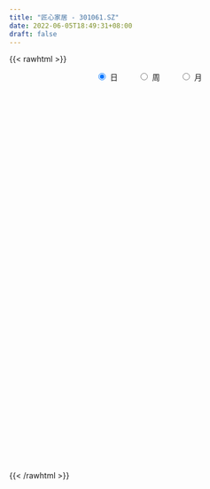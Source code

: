 ```yaml
---
title: "匠心家居 - 301061.SZ"
date: 2022-06-05T18:49:31+08:00
draft: false
---
```

{{< rawhtml >}}
    <div style="text-align: center">
        <label style="padding: 1rem;"><input style="margin-right: .5rem" type="radio" name="period" value="D" checked onclick="period_change(this)">日</label>
        <label style="padding: 1rem;"><input style="margin-right: .5rem" type="radio" name="period" value="W" onclick="period_change(this)">周</label>
        <label style="padding: 1rem;"><input style="margin-right: .5rem" type="radio" name="period" value="M" onclick="period_change(this)">月</label>
    </div>
    <div id="chart" style="height: 700px;"></div> 
    <script type="text/javascript">
        const D_v = [83190.07,54986.0,46340.92,29918.98,27332.27,23299.76,13104.03,21358.84,16552.33,10098.93,10688.22,5885.77,8257.93,4949.03,6642.57,9726.42,5597.47,5511.0,6745.97,4647.95,4051.47,26634.86,21974.74,15627.21,9322.0,21527.53,13560.86,8116.44,17970.65,17402.2,10033.39,9513.55,8629.4,11723.84,8227.0,6379.76,18461.42,24549.42,31757.01,48749.39,31526.24,14811.7,12737.34,10186.96,15625.81,9667.08,8794.0,7322.0,15639.01,7848.0,8503.0,16226.93,18400.31,11746.42,19510.52,18113.42,29003.75,21387.59,15051.71,8882.72,5993.0,6750.01,8631.0,5988.0,9829.29,9384.08,15783.4,15469.01,7905.27,9051.0,8998.84,7225.59,7692.08,4954.41,7574.44,9512.39,5193.59,6363.05,5284.12,3504.92,4360.88,4075.98,3292.98,3833.4,4856.0,7973.44,7335.0,3175.1,4142.0,1910.22,2765.96,3742.93,4453.0,2251.22,2970.86,2040.0,2844.96,10668.78,5399.0,4743.78,5547.76,3958.21,3673.41,4877.86,3784.65,7363.0,2694.83,2604.0,3425.0,2097.0,5351.71,6074.0,4622.12,5796.12,4263.71,3082.0,2876.0,3700.03,7563.0,7829.24,9426.0,5837.0,5949.1,25990.06,21412.0,9891.0,10282.0,6645.0,5816.81,10818.59,21828.92,16506.92,15266.91,9338.0,9389.0,7876.5,5925.81,16554.0,10390.26,5891.59,6793.66,6584.64,9395.49,12143.83,23616.33,34325.52,23861.4,24716.06,20572.88,20488.0,13624.01,12457.24,8616.46,6245.0,14843.88,14383.0,9673.35,13209.0,7790.65,5908.02,5630.65,6423.0,5648.0,15416.6,7198.89,7098.0,6531.21,5523.23,6693.76,11235.95,9738.93]
const D_histogram = [0.0,-0.4135384615,-0.9640983563,-1.2076358425,-1.5048709688,-1.8276002767,-1.8963364804,-1.7041373615,-1.6845176812,-1.6119887827,-1.6257644789,-1.4843519314,-1.1450393715,-0.8742775721,-0.5980564062,-0.2549490969,-0.057079006,0.0248385648,0.0233467095,0.0863867603,0.1308512355,0.5356534488,0.8286078527,0.9021099335,0.8742740162,1.0319150281,0.9690853782,0.9427379269,1.0801645111,1.0533902606,1.0018346721,0.9696274049,0.8118176945,0.5383091437,0.4517298383,0.4258346051,0.5762080343,0.824038068,1.1327602667,1.3070824074,1.2727287473,1.0745723755,0.9986662109,0.9104659896,0.8796498673,0.735716362,0.583549179,0.4341444683,0.0374049284,-0.2734758616,-0.4281061896,-0.4833781568,-0.2624149499,-0.2283806682,-0.1289785512,0.0173270065,0.1144840544,0.262273726,0.2420008001,0.1296641983,0.0156331618,-0.0086403565,-0.168092795,-0.2631320235,-0.1258688771,-0.0203049452,0.136484173,0.1656021627,0.1676776993,0.2403809519,0.324913415,0.3491470127,0.303526006,0.2068867449,0.0860555666,0.1368033839,0.1064121027,0.0890563437,-0.0821572052,-0.1638683573,-0.2913997168,-0.4607223836,-0.4791104995,-0.5629367038,-0.5761635576,-0.8086150208,-1.0680790628,-1.232711668,-1.3488020357,-1.3110736096,-1.2123001963,-1.0674689297,-0.9148832256,-0.7442054818,-0.5643335996,-0.4021581998,-0.3677877198,-0.5727541888,-0.650839012,-0.5882987811,-0.5652758987,-0.4424957997,-0.2817629073,-0.2556353151,-0.1251242627,-0.0557213092,0.0382394247,0.0813148101,0.127067074,0.1794672525,0.1537443656,0.0755862402,-0.0449140845,-0.203403431,-0.3590627433,-0.3539984403,-0.2782868124,-0.2394870167,-0.4142112372,-0.468881295,-0.3492808404,-0.1929331235,-0.0359872692,0.3946240446,0.5220998988,0.5104161042,0.507961729,0.4196420073,0.2926641461,0.389952583,0.5822510378,0.8137577877,1.0035183679,0.9640636584,0.9071712053,0.7649590388,0.7632437374,0.3488853503,0.2450101745,0.132581157,0.2360859966,0.3636708668,0.4733044788,0.4838122253,0.4305362602,0.4354581077,0.1156750842,-0.2609387201,-0.742180236,-0.7253747675,-0.6087817898,-0.4484082802,-0.3062696109,-0.1721024536,0.0563646287,0.322259339,0.4093158956,0.3545328877,0.2352475344,0.1674041656,0.0979643045,0.0724221462,0.093437061,-0.1295447992,-0.192893578,-0.2002901907,-0.2221887796,-0.1991920685,-0.1596563825,-0.0253091781,0.1212739032]
const D_fast = [0.0,-0.5169230769,-1.3085075608,-1.8539540076,-2.5274068761,-3.3070362531,-3.8498565769,-4.0836917984,-4.4852015384,-4.8156698356,-5.2358866516,-5.4655620868,-5.4125093699,-5.3603169635,-5.2336098991,-4.954239864,-4.7706395247,-4.6825123127,-4.6781674906,-4.5935307498,-4.5163534656,-3.9776378902,-3.4775315231,-3.178501959,-2.9877693721,-2.5721496033,-2.3927079086,-2.1833708781,-1.7759031662,-1.5393298515,-1.340426772,-1.130227188,-1.0850824748,-1.2240137396,-1.1976605854,-1.1170971673,-0.8226717296,-0.3688321789,0.2230800865,0.7241728291,1.0080013558,1.0784880778,1.252248466,1.391664742,1.5807610866,1.6207566718,1.6144767836,1.5736081899,1.1862198821,0.8069701267,0.5453132513,0.3691967449,0.5245562143,0.501495329,0.5686528082,0.7192901175,0.845068179,1.0584262821,1.0986535562,1.018733004,0.9086102579,0.8821766505,0.6807010133,0.5198787789,0.625674706,0.7261624016,0.917072563,0.9875910934,1.0315860548,1.1643845454,1.3301453622,1.4416657132,1.4719262079,1.4270086331,1.3276913464,1.4126400096,1.4088517542,1.4137600811,1.2220072309,1.0993289894,0.8989477007,0.614444438,0.4762786973,0.251718317,0.0944505738,-0.3401546446,-0.8666384523,-1.3394489745,-1.7927398511,-2.0827798274,-2.2870814632,-2.409117429,-2.4852525313,-2.500626158,-2.4618376757,-2.4002018258,-2.4577782758,-2.8059332919,-3.0467278682,-3.1312623326,-3.2495584248,-3.2374022757,-3.1471101102,-3.1848913467,-3.08566136,-3.0301887339,-2.9266681438,-2.8632640558,-2.7857450234,-2.6884780319,-2.6757648273,-2.7350263927,-2.8667552385,-3.0760954427,-3.3215204409,-3.4049557479,-3.3988158232,-3.4198877816,-3.6981648114,-3.870055193,-3.8377749484,-3.7296605124,-3.5817114755,-3.0524441505,-2.7944433216,-2.6785230901,-2.5539870331,-2.537396253,-2.5912080777,-2.396431495,-2.0585702807,-1.6236240839,-1.1829839118,-0.9814227066,-0.8115223584,-0.7624947652,-0.5733991322,-0.9005361818,-0.943158814,-1.0224425422,-0.8599162034,-0.6414136166,-0.4134538848,-0.281993082,-0.2276349821,-0.1138486076,-0.4047128601,-0.8465613444,-1.5133479193,-1.6778861427,-1.7134886124,-1.6652171729,-1.5996459064,-1.5085043624,-1.265946123,-0.9194865779,-0.7301010473,-0.6962508334,-0.756724303,-0.7827166305,-0.8276654155,-0.8351020371,-0.7907278571,-1.0460959171,-1.1576680904,-1.2151372508,-1.2925830346,-1.3193843406,-1.3197627503,-1.1917428404,-1.0148412833]
const D_slow = [0.0,-0.1033846154,-0.3444092045,-0.6463181651,-1.0225359073,-1.4794359765,-1.9535200966,-2.3795544369,-2.8006838572,-3.2036810529,-3.6101221726,-3.9812101555,-4.2674699984,-4.4860393914,-4.6355534929,-4.6992907671,-4.7135605187,-4.7073508775,-4.7015142001,-4.67991751,-4.6472047012,-4.513291339,-4.3061393758,-4.0806118924,-3.8620433884,-3.6040646314,-3.3617932868,-3.1261088051,-2.8560676773,-2.5927201121,-2.3422614441,-2.0998545929,-1.8969001693,-1.7623228833,-1.6493904237,-1.5429317725,-1.3988797639,-1.1928702469,-0.9096801802,-0.5829095784,-0.2647273915,0.0039157024,0.2535822551,0.4811987525,0.7011112193,0.8850403098,1.0309276045,1.1394637216,1.1488149537,1.0804459883,0.9734194409,0.8525749017,0.7869711642,0.7298759972,0.6976313594,0.701963111,0.7305841246,0.7961525561,0.8566527561,0.8890688057,0.8929770961,0.890817007,0.8487938083,0.7830108024,0.7515435831,0.7464673468,0.78058839,0.8219889307,0.8639083555,0.9240035935,1.0052319472,1.0925187004,1.1684002019,1.2201218882,1.2416357798,1.2758366258,1.3024396515,1.3247037374,1.3041644361,1.2631973468,1.1903474175,1.0751668216,0.9553891968,0.8146550208,0.6706141314,0.4684603762,0.2014406105,-0.1067373065,-0.4439378154,-0.7717062178,-1.0747812669,-1.3416484993,-1.5703693057,-1.7564206762,-1.8975040761,-1.998043626,-2.089990556,-2.2331791032,-2.3958888562,-2.5429635515,-2.6842825261,-2.794906476,-2.8653472029,-2.9292560316,-2.9605370973,-2.9744674246,-2.9649075685,-2.9445788659,-2.9128120974,-2.8679452843,-2.8295091929,-2.8106126329,-2.821841154,-2.8726920117,-2.9624576976,-3.0509573076,-3.1205290107,-3.1804007649,-3.2839535742,-3.401173898,-3.488494108,-3.5367273889,-3.5457242062,-3.4470681951,-3.3165432204,-3.1889391943,-3.0619487621,-2.9570382603,-2.8838722238,-2.786384078,-2.6408213185,-2.4373818716,-2.1865022796,-1.945486365,-1.7186935637,-1.527453804,-1.3366428696,-1.2494215321,-1.1881689885,-1.1550236992,-1.0960022,-1.0050844833,-0.8867583636,-0.7658053073,-0.6581712423,-0.5493067153,-0.5203879443,-0.5856226243,-0.7711676833,-0.9525113752,-1.1047068226,-1.2168088927,-1.2933762954,-1.3364019088,-1.3223107516,-1.2417459169,-1.139416943,-1.0507837211,-0.9919718375,-0.9501207961,-0.9256297199,-0.9075241834,-0.8841649181,-0.9165511179,-0.9647745124,-1.0148470601,-1.070394255,-1.1201922721,-1.1601063678,-1.1664336623,-1.1361151865]
const D_data = [['2021-09-13', 103.98, 86.15, 85.43, 103.99],['2021-09-14', 82.0, 79.67, 78.37, 82.3],['2021-09-15', 78.5, 74.75, 74.58, 78.5],['2021-09-16', 74.01, 75.5, 74.0, 76.5],['2021-09-17', 75.15, 72.15, 72.09, 75.29],['2021-09-22', 71.15, 68.63, 68.53, 71.15],['2021-09-23', 69.01, 69.01, 68.68, 69.55],['2021-09-24', 68.83, 70.86, 68.83, 74.32],['2021-09-27', 70.0, 67.54, 67.5, 70.66],['2021-09-28', 67.07, 66.7, 65.85, 67.71],['2021-09-29', 66.58, 63.99, 63.99, 66.59],['2021-09-30', 64.4, 64.49, 64.08, 65.25],['2021-10-08', 65.49, 66.63, 65.0, 66.87],['2021-10-11', 66.96, 65.99, 65.6, 66.99],['2021-10-12', 66.41, 66.3, 64.04, 66.41],['2021-10-13', 66.01, 67.81, 65.6, 67.91],['2021-10-14', 67.32, 66.66, 66.3, 67.73],['2021-10-15', 66.55, 65.28, 65.24, 67.25],['2021-10-18', 65.51, 63.8, 63.24, 65.56],['2021-10-19', 63.5, 64.15, 63.47, 64.24],['2021-10-20', 64.15, 63.63, 63.63, 64.26],['2021-10-21', 63.36, 68.98, 63.36, 70.21],['2021-10-22', 68.0, 69.39, 67.34, 70.88],['2021-10-25', 69.78, 67.73, 67.33, 69.9],['2021-10-26', 67.73, 66.73, 66.36, 68.3],['2021-10-27', 68.3, 69.64, 67.0, 69.91],['2021-10-28', 69.49, 67.44, 66.5, 69.5],['2021-10-29', 67.38, 67.96, 66.78, 68.66],['2021-11-01', 67.69, 70.7, 67.55, 71.49],['2021-11-02', 70.57, 69.41, 69.2, 71.97],['2021-11-03', 69.99, 69.36, 67.58, 70.0],['2021-11-04', 68.74, 69.85, 68.0, 70.06],['2021-11-05', 69.25, 68.19, 68.19, 70.15],['2021-11-08', 68.07, 65.85, 65.74, 68.34],['2021-11-09', 65.52, 67.37, 65.52, 67.86],['2021-11-10', 67.02, 67.95, 66.5, 68.68],['2021-11-11', 68.03, 70.69, 68.03, 72.49],['2021-11-12', 70.68, 73.37, 69.8, 73.6],['2021-11-15', 74.86, 76.28, 73.08, 78.0],['2021-11-16', 78.33, 76.78, 76.6, 81.85],['2021-11-17', 74.89, 75.52, 74.01, 78.58],['2021-11-18', 74.8, 73.76, 73.76, 76.52],['2021-11-19', 73.55, 75.4, 72.53, 75.93],['2021-11-22', 74.75, 75.62, 74.4, 76.1],['2021-11-23', 75.29, 76.82, 73.5, 77.5],['2021-11-24', 76.72, 75.69, 75.52, 77.48],['2021-11-25', 75.81, 75.45, 74.43, 76.4],['2021-11-26', 75.01, 75.23, 74.62, 76.19],['2021-11-29', 73.01, 71.0, 70.81, 74.39],['2021-11-30', 71.2, 70.22, 69.7, 72.58],['2021-12-01', 70.05, 70.78, 69.5, 70.9],['2021-12-02', 70.24, 71.22, 69.89, 72.62],['2021-12-03', 71.72, 74.95, 71.11, 75.3],['2021-12-06', 75.46, 73.21, 73.05, 75.58],['2021-12-07', 73.68, 74.35, 73.68, 77.6],['2021-12-08', 73.52, 75.66, 72.55, 76.1],['2021-12-09', 77.51, 75.86, 75.58, 79.5],['2021-12-10', 73.6, 77.42, 73.6, 77.8],['2021-12-13', 77.87, 75.98, 75.0, 78.0],['2021-12-14', 75.43, 74.74, 74.61, 75.6],['2021-12-15', 74.59, 74.29, 73.86, 75.06],['2021-12-16', 74.06, 75.17, 74.06, 75.5],['2021-12-17', 74.83, 73.03, 72.76, 75.16],['2021-12-20', 73.03, 73.09, 72.0, 74.4],['2021-12-21', 73.1, 76.07, 73.08, 76.25],['2021-12-22', 76.31, 76.38, 74.96, 76.78],['2021-12-23', 76.01, 77.89, 75.9, 80.0],['2021-12-24', 80.44, 77.03, 76.64, 81.4],['2021-12-27', 77.0, 77.03, 75.5, 77.52],['2021-12-28', 77.3, 78.41, 76.9, 79.5],['2021-12-29', 78.38, 79.35, 77.07, 79.55],['2021-12-30', 79.28, 79.31, 78.15, 79.83],['2021-12-31', 79.31, 78.8, 77.5, 79.31],['2022-01-04', 78.58, 78.15, 77.66, 78.86],['2022-01-05', 78.15, 77.55, 76.0, 79.53],['2022-01-06', 77.15, 79.78, 76.9, 80.82],['2022-01-07', 79.69, 79.1, 78.52, 80.59],['2022-01-10', 78.35, 79.4, 78.35, 80.38],['2022-01-11', 79.99, 77.15, 77.12, 79.99],['2022-01-12', 77.3, 77.67, 77.09, 78.18],['2022-01-13', 77.28, 76.52, 76.52, 78.31],['2022-01-14', 76.33, 75.05, 75.01, 76.75],['2022-01-17', 75.0, 76.2, 75.0, 77.25],['2022-01-18', 76.39, 74.81, 74.81, 76.54],['2022-01-19', 74.98, 75.08, 73.65, 75.87],['2022-01-20', 75.08, 71.19, 70.9, 75.78],['2022-01-21', 71.5, 68.81, 68.09, 71.5],['2022-01-24', 68.81, 67.93, 67.9, 69.4],['2022-01-25', 67.8, 66.7, 65.91, 67.88],['2022-01-26', 67.09, 67.26, 66.71, 67.5],['2022-01-27', 67.0, 67.25, 66.46, 67.66],['2022-01-28', 67.79, 67.4, 67.01, 68.5],['2022-02-07', 69.5, 67.3, 66.18, 69.5],['2022-02-08', 66.55, 67.5, 66.2, 67.62],['2022-02-09', 67.67, 67.78, 67.22, 67.87],['2022-02-10', 67.93, 67.82, 67.45, 68.07],['2022-02-11', 67.6, 66.15, 66.08, 67.62],['2022-02-14', 65.94, 62.0, 61.66, 66.2],['2022-02-15', 62.2, 62.0, 61.49, 62.38],['2022-02-16', 62.0, 62.87, 62.0, 63.8],['2022-02-17', 62.12, 61.77, 61.69, 63.18],['2022-02-18', 61.77, 62.62, 60.61, 62.62],['2022-02-21', 62.75, 63.17, 62.26, 63.2],['2022-02-22', 62.87, 61.36, 61.13, 62.87],['2022-02-23', 61.46, 62.52, 61.46, 62.59],['2022-02-24', 62.26, 61.8, 60.9, 63.85],['2022-02-25', 62.15, 62.12, 62.09, 62.8],['2022-02-28', 62.13, 61.48, 61.1, 62.95],['2022-03-01', 62.1, 61.42, 60.81, 62.1],['2022-03-02', 61.35, 61.48, 60.81, 61.68],['2022-03-03', 61.6, 60.3, 60.0, 61.74],['2022-03-04', 60.31, 59.05, 58.95, 60.48],['2022-03-07', 59.05, 57.59, 57.59, 59.06],['2022-03-08', 57.85, 55.85, 55.55, 57.91],['2022-03-09', 56.11, 54.39, 53.02, 56.46],['2022-03-10', 55.2, 55.28, 55.2, 56.35],['2022-03-11', 55.05, 55.69, 53.92, 55.9],['2022-03-14', 55.55, 54.88, 54.88, 56.26],['2022-03-15', 54.88, 51.11, 51.0, 54.98],['2022-03-16', 51.67, 51.16, 49.71, 52.12],['2022-03-17', 52.45, 52.7, 51.99, 53.9],['2022-03-18', 53.31, 53.19, 52.1, 53.5],['2022-03-21', 53.24, 53.45, 52.92, 54.3],['2022-03-22', 53.66, 58.12, 52.6, 61.5],['2022-03-23', 56.0, 55.72, 54.68, 57.88],['2022-03-24', 54.76, 54.24, 54.03, 55.56],['2022-03-25', 54.99, 54.28, 53.76, 56.36],['2022-03-28', 52.8, 52.9, 52.18, 53.58],['2022-03-29', 52.93, 51.7, 51.46, 53.11],['2022-03-30', 51.99, 54.3, 51.94, 54.78],['2022-03-31', 54.3, 56.28, 53.91, 58.99],['2022-04-01', 55.88, 58.12, 55.55, 58.98],['2022-04-06', 57.91, 59.14, 57.53, 59.99],['2022-04-07', 58.03, 57.17, 57.11, 59.48],['2022-04-08', 57.21, 57.18, 56.88, 58.77],['2022-04-11', 56.79, 56.01, 55.3, 57.48],['2022-04-12', 55.8, 57.79, 55.55, 57.85],['2022-04-13', 57.0, 51.75, 51.68, 57.01],['2022-04-14', 51.81, 54.3, 51.75, 54.75],['2022-04-15', 54.01, 53.59, 52.86, 54.28],['2022-04-18', 53.24, 56.26, 52.8, 56.4],['2022-04-19', 55.62, 57.28, 55.6, 57.4],['2022-04-20', 57.28, 57.9, 56.7, 58.57],['2022-04-21', 57.5, 57.25, 55.88, 59.19],['2022-04-22', 55.14, 56.6, 50.5, 59.93],['2022-04-25', 56.8, 57.46, 56.02, 60.85],['2022-04-26', 55.0, 52.68, 51.8, 57.99],['2022-04-27', 52.0, 49.94, 47.1, 52.35],['2022-04-28', 49.2, 45.8, 45.5, 49.2],['2022-04-29', 46.49, 50.07, 46.4, 51.15],['2022-05-05', 50.5, 51.0, 50.1, 52.5],['2022-05-06', 50.18, 51.71, 49.82, 53.5],['2022-05-09', 51.33, 51.82, 51.15, 52.88],['2022-05-10', 51.29, 52.09, 50.5, 52.22],['2022-05-11', 54.3, 54.02, 52.94, 55.98],['2022-05-12', 53.5, 55.8, 53.4, 56.58],['2022-05-13', 56.35, 54.64, 54.38, 56.37],['2022-05-16', 54.62, 53.1, 52.29, 55.0],['2022-05-17', 52.93, 51.91, 51.36, 52.93],['2022-05-18', 52.1, 52.07, 51.6, 52.93],['2022-05-19', 51.51, 51.65, 51.0, 52.0],['2022-05-20', 51.64, 51.88, 51.6, 52.43],['2022-05-23', 52.12, 52.39, 51.88, 52.65],['2022-05-24', 52.77, 48.64, 48.53, 52.79],['2022-05-25', 48.63, 49.6, 48.52, 49.79],['2022-05-26', 49.6, 49.81, 48.5, 49.97],['2022-05-27', 49.81, 49.23, 48.88, 50.72],['2022-05-30', 49.33, 49.47, 48.65, 49.47],['2022-05-31', 49.1, 49.54, 48.3, 49.68],['2022-06-01', 49.72, 50.96, 49.54, 51.8],['2022-06-02', 51.63, 51.75, 50.63, 51.99]]
const W_v = [241768.24,57762.63,43225.25,8257.93,32426.49,64054.99,68154.04,63549.19,69341.44,139581.68,51595.85,66617.25,99761.7,45308.44,56453.78,40872.78,27234.83,23588.95,27290.82,15736.21,14560.04,30317.53,22393.75,19551.71,20639.95,34355.27,73524.16,61616.24,33993.91,46638.16,58533.95,123963.86,26081.25,53761.69,38961.32,41892.7,33191.87]
const W_histogram = [0.0,-0.0823247863,-0.5359396498,-0.654182866,-0.7772557577,-0.5466881445,-0.458856094,-0.3581090824,0.0621650907,0.459513904,0.6802176789,0.7700638127,0.9469244736,0.7291054201,0.8090956233,0.9273961974,0.967581769,0.6768876241,0.0527397029,-0.439572608,-0.8122323865,-1.234013866,-1.4682933053,-1.7334336416,-2.0185741723,-2.2418189698,-2.1803508876,-1.7631845106,-1.4459716631,-1.3738577203,-1.0348194737,-1.1527131399,-1.0268051161,-0.67002214,-0.5488297608,-0.5733832715,-0.3567561683]
const W_fast = [0.0,-0.1029059829,-0.6905057589,-0.9722946915,-1.2896815226,-1.1957859456,-1.2226679186,-1.2114481776,-0.7756327318,-0.2634054425,0.1273527521,0.4097148391,0.8233066184,0.78776392,1.070028029,1.4201776525,1.7022586663,1.5807864274,0.9698234319,0.367617969,-0.2080999062,-0.9383848522,-1.5397376178,-2.2382363645,-3.0280204382,-3.8117199781,-4.2953396179,-4.3189693686,-4.3632494368,-4.634599924,-4.5542665459,-4.9603384971,-5.0911317522,-4.9018543111,-4.9178693722,-5.0857687008,-4.9583306396]
const W_slow = [0.0,-0.0205811966,-0.154566109,-0.3181118255,-0.512425765,-0.6490978011,-0.7638118246,-0.8533390952,-0.8377978225,-0.7229193465,-0.5528649268,-0.3603489736,-0.1236178552,0.0586584998,0.2609324057,0.492781455,0.7346768973,0.9038988033,0.917083729,0.807190577,0.6041324804,0.2956290139,-0.0714443125,-0.5048027229,-1.0094462659,-1.5699010084,-2.1149887303,-2.5557848579,-2.9172777737,-3.2607422038,-3.5194470722,-3.8076253572,-4.0643266362,-4.2318321712,-4.3690396114,-4.5123854293,-4.6015744713]
const W_data = [['2021-09-17', 103.98, 72.15, 72.09, 103.99],['2021-09-24', 71.15, 70.86, 68.53, 74.32],['2021-09-30', 70.0, 64.49, 63.99, 70.66],['2021-10-08', 65.49, 66.63, 65.0, 66.87],['2021-10-15', 66.96, 65.28, 64.04, 67.91],['2021-10-22', 65.51, 69.39, 63.24, 70.88],['2021-10-29', 69.78, 67.96, 66.36, 69.91],['2021-11-05', 67.69, 68.19, 67.55, 71.97],['2021-11-12', 68.07, 73.37, 65.52, 73.6],['2021-11-19', 74.86, 75.4, 72.53, 81.85],['2021-11-26', 74.75, 75.23, 73.5, 77.5],['2021-12-03', 73.01, 74.95, 69.5, 75.3],['2021-12-10', 75.46, 77.42, 72.55, 79.5],['2021-12-17', 77.87, 73.03, 72.76, 78.0],['2021-12-24', 73.03, 77.03, 72.0, 81.4],['2021-12-31', 77.0, 78.8, 75.5, 79.83],['2022-01-07', 78.58, 79.1, 76.0, 80.82],['2022-01-14', 78.35, 75.05, 75.01, 80.38],['2022-01-21', 75.0, 68.81, 68.09, 77.25],['2022-01-28', 68.81, 67.4, 65.91, 69.4],['2022-02-11', 69.5, 66.15, 66.08, 69.5],['2022-02-18', 65.94, 62.62, 60.61, 66.2],['2022-02-25', 62.75, 62.12, 60.9, 63.85],['2022-03-04', 62.13, 59.05, 58.95, 62.95],['2022-03-11', 59.05, 55.69, 53.02, 59.06],['2022-03-18', 55.55, 53.19, 49.71, 56.26],['2022-03-25', 53.24, 54.28, 52.6, 61.5],['2022-04-01', 52.8, 58.12, 51.46, 58.99],['2022-04-08', 57.91, 57.18, 56.88, 59.99],['2022-04-15', 56.79, 53.59, 51.68, 57.85],['2022-04-22', 53.24, 56.6, 50.5, 59.93],['2022-04-29', 56.8, 50.07, 45.5, 60.85],['2022-05-06', 50.5, 51.71, 49.82, 53.5],['2022-05-13', 51.33, 54.64, 50.5, 56.58],['2022-05-20', 54.62, 51.88, 51.0, 55.0],['2022-05-27', 52.12, 49.23, 48.5, 52.79],['2022-06-02', 49.33, 51.75, 48.3, 51.99]]
const M_v = [342756.1200000001,172893.45,347555.1700000001,285526.9400000001,93850.81,69875.32,190576.41,279636.8,172913.95,20974.88]
const M_histogram = [0.0,0.2214472934,0.4923607308,1.1822823045,0.8208916479,0.1673533677,-0.5894705408,-1.4344702381,-1.9246867529,-1.9875869331]
const M_fast = [0.0,0.2768091168,0.6708127369,1.6563048867,1.5001371421,0.8884372039,-0.0157543398,-1.2193715967,-2.1907597997,-2.7505567132]
const M_slow = [0.0,0.0553618234,0.1784520061,0.4740225822,0.6792454942,0.7210838361,0.5737162009,0.2150986414,-0.2660730468,-0.7629697801]
const M_data = [['2021-09-30', 103.98, 64.49, 63.99, 103.99],['2021-10-29', 65.49, 67.96, 63.24, 70.88],['2021-11-30', 67.69, 70.22, 65.52, 81.85],['2021-12-31', 70.05, 78.8, 69.5, 81.4],['2022-01-28', 78.58, 67.4, 65.91, 80.82],['2022-02-28', 69.5, 61.48, 60.61, 69.5],['2022-03-31', 62.1, 56.28, 49.71, 62.1],['2022-04-29', 55.88, 50.07, 45.5, 60.85],['2022-05-31', 50.5, 49.54, 48.3, 56.58],['2022-06-30', 49.72, 51.75, 49.54, 51.99]]
        const D_a = [null,null,null,null,null,null,null,null,null,null,63.99,null,null,null,null,null,null,null,null,null,null,null,70.88,null,null,null,66.5,null,null,null,null,null,null,null,null,null,null,null,null,81.85,null,null,null,null,null,null,null,null,null,null,69.5,null,null,null,null,null,79.5,null,null,null,null,null,null,72.0,null,null,null,81.4,null,null,null,null,null,null,null,null,null,null,null,null,null,null,null,null,null,null,null,null,65.91,null,null,null,null,null,null,68.07,null,null,null,null,null,60.61,null,null,null,null,null,62.95,null,null,null,null,null,null,null,null,null,null,null,49.71,null,null,null,null,null,null,null,null,null,null,null,null,59.99,null,null,null,null,null,null,null,null,null,null,null,null,null,null,null,45.5,null,null,null,null,null,null,56.58,null,null,null,null,null,null,null,null,null,null,null,null,48.3,null,null]
const W_a = [null,null,63.99,null,null,null,null,null,null,81.85,null,null,null,null,null,null,null,null,null,null,null,null,null,null,null,null,null,null,null,null,null,45.5,null,null,null,null,null]
const M_a = [null,63.24,null,null,null,null,null,null,null,null]
        const D_b = [[{ coord: ['2021-09-29', 70.88] }, { coord: ['2021-12-01', 66.5] }],[{ coord: ['2021-12-09', 79.5] }, { coord: ['2022-01-25', 72.0] }],[{ coord: ['2022-03-16', 56.58] }, { coord: ['2022-05-12', 49.71] }]]
const W_b = []
const M_b = []
    </script>
{{< /rawhtml >}}